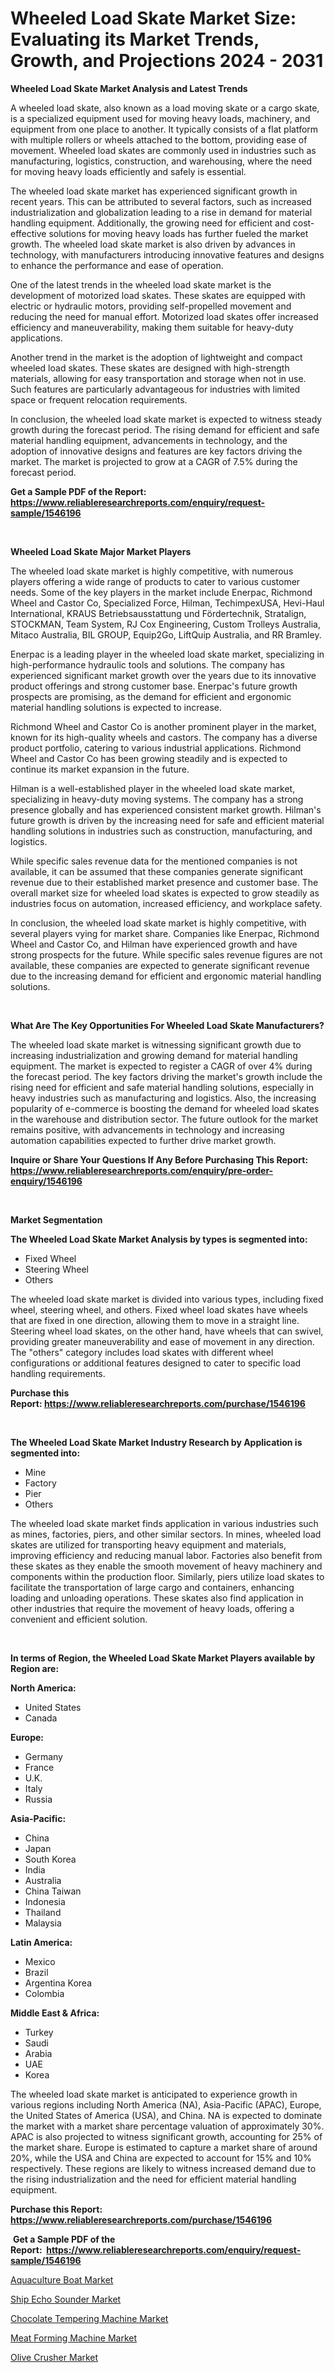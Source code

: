 <p><h1>Wheeled Load Skate Market Size: Evaluating its Market Trends, Growth, and Projections 2024 - 2031</h1></p><p><strong>Wheeled Load Skate Market Analysis and Latest Trends</strong></p>
<p><p>A wheeled load skate, also known as a load moving skate or a cargo skate, is a specialized equipment used for moving heavy loads, machinery, and equipment from one place to another. It typically consists of a flat platform with multiple rollers or wheels attached to the bottom, providing ease of movement. Wheeled load skates are commonly used in industries such as manufacturing, logistics, construction, and warehousing, where the need for moving heavy loads efficiently and safely is essential.</p><p>The wheeled load skate market has experienced significant growth in recent years. This can be attributed to several factors, such as increased industrialization and globalization leading to a rise in demand for material handling equipment. Additionally, the growing need for efficient and cost-effective solutions for moving heavy loads has further fueled the market growth. The wheeled load skate market is also driven by advances in technology, with manufacturers introducing innovative features and designs to enhance the performance and ease of operation.</p><p>One of the latest trends in the wheeled load skate market is the development of motorized load skates. These skates are equipped with electric or hydraulic motors, providing self-propelled movement and reducing the need for manual effort. Motorized load skates offer increased efficiency and maneuverability, making them suitable for heavy-duty applications.</p><p>Another trend in the market is the adoption of lightweight and compact wheeled load skates. These skates are designed with high-strength materials, allowing for easy transportation and storage when not in use. Such features are particularly advantageous for industries with limited space or frequent relocation requirements.</p><p>In conclusion, the wheeled load skate market is expected to witness steady growth during the forecast period. The rising demand for efficient and safe material handling equipment, advancements in technology, and the adoption of innovative designs and features are key factors driving the market. The market is projected to grow at a CAGR of 7.5% during the forecast period.</p></p>
<p><strong>Get a Sample PDF of the Report:&nbsp; <a href="https://www.reliableresearchreports.com/enquiry/request-sample/1546196">https://www.reliableresearchreports.com/enquiry/request-sample/1546196</a></strong></p>
<p>&nbsp;</p>
<p><strong>Wheeled Load Skate Major Market Players</strong></p>
<p><p>The wheeled load skate market is highly competitive, with numerous players offering a wide range of products to cater to various customer needs. Some of the key players in the market include Enerpac, Richmond Wheel and Castor Co, Specialized Force, Hilman, TechimpexUSA, Hevi-Haul International, KRAUS Betriebsausstattung und Fördertechnik, Stratalign, STOCKMAN, Team System, RJ Cox Engineering, Custom Trolleys Australia, Mitaco Australia, BIL GROUP, Equip2Go, LiftQuip Australia, and RR Bramley.</p><p>Enerpac is a leading player in the wheeled load skate market, specializing in high-performance hydraulic tools and solutions. The company has experienced significant market growth over the years due to its innovative product offerings and strong customer base. Enerpac's future growth prospects are promising, as the demand for efficient and ergonomic material handling solutions is expected to increase.</p><p>Richmond Wheel and Castor Co is another prominent player in the market, known for its high-quality wheels and castors. The company has a diverse product portfolio, catering to various industrial applications. Richmond Wheel and Castor Co has been growing steadily and is expected to continue its market expansion in the future.</p><p>Hilman is a well-established player in the wheeled load skate market, specializing in heavy-duty moving systems. The company has a strong presence globally and has experienced consistent market growth. Hilman's future growth is driven by the increasing need for safe and efficient material handling solutions in industries such as construction, manufacturing, and logistics.</p><p>While specific sales revenue data for the mentioned companies is not available, it can be assumed that these companies generate significant revenue due to their established market presence and customer base. The overall market size for wheeled load skates is expected to grow steadily as industries focus on automation, increased efficiency, and workplace safety.</p><p>In conclusion, the wheeled load skate market is highly competitive, with several players vying for market share. Companies like Enerpac, Richmond Wheel and Castor Co, and Hilman have experienced growth and have strong prospects for the future. While specific sales revenue figures are not available, these companies are expected to generate significant revenue due to the increasing demand for efficient and ergonomic material handling solutions.</p></p>
<p>&nbsp;</p>
<p><strong>What Are The Key Opportunities For Wheeled Load Skate Manufacturers?</strong></p>
<p><p>The wheeled load skate market is witnessing significant growth due to increasing industrialization and growing demand for material handling equipment. The market is expected to register a CAGR of over 4% during the forecast period. The key factors driving the market's growth include the rising need for efficient and safe material handling solutions, especially in heavy industries such as manufacturing and logistics. Also, the increasing popularity of e-commerce is boosting the demand for wheeled load skates in the warehouse and distribution sector. The future outlook for the market remains positive, with advancements in technology and increasing automation capabilities expected to further drive market growth.</p></p>
<p><strong>Inquire or Share Your Questions If Any Before Purchasing This Report: <a href="https://www.reliableresearchreports.com/enquiry/pre-order-enquiry/1546196">https://www.reliableresearchreports.com/enquiry/pre-order-enquiry/1546196</a></strong></p>
<p>&nbsp;</p>
<p><strong>Market Segmentation</strong></p>
<p><strong>The Wheeled Load Skate Market Analysis by types is segmented into:</strong></p>
<p><ul><li>Fixed Wheel</li><li>Steering Wheel</li><li>Others</li></ul></p>
<p><p>The wheeled load skate market is divided into various types, including fixed wheel, steering wheel, and others. Fixed wheel load skates have wheels that are fixed in one direction, allowing them to move in a straight line. Steering wheel load skates, on the other hand, have wheels that can swivel, providing greater maneuverability and ease of movement in any direction. The "others" category includes load skates with different wheel configurations or additional features designed to cater to specific load handling requirements.</p></p>
<p><strong>Purchase this Report:&nbsp;<a href="https://www.reliableresearchreports.com/purchase/1546196">https://www.reliableresearchreports.com/purchase/1546196</a></strong></p>
<p>&nbsp;</p>
<p><strong>The Wheeled Load Skate Market Industry Research by Application is segmented into:</strong></p>
<p><ul><li>Mine</li><li>Factory</li><li>Pier</li><li>Others</li></ul></p>
<p><p>The wheeled load skate market finds application in various industries such as mines, factories, piers, and other similar sectors. In mines, wheeled load skates are utilized for transporting heavy equipment and materials, improving efficiency and reducing manual labor. Factories also benefit from these skates as they enable the smooth movement of heavy machinery and components within the production floor. Similarly, piers utilize load skates to facilitate the transportation of large cargo and containers, enhancing loading and unloading operations. These skates also find application in other industries that require the movement of heavy loads, offering a convenient and efficient solution.</p></p>
<p>&nbsp;</p>
<p><strong>In terms of Region, the Wheeled Load Skate Market Players available by Region are:</strong></p>
<p>
    <p> <strong> North America: </strong>
        <ul>
            <li>United States</li>
            <li>Canada</li>
        </ul>
        </p> 
    <p> <strong> Europe: </strong>
        <ul>
            <li>Germany</li>
            <li>France</li>
            <li>U.K.</li>
            <li>Italy</li>
            <li>Russia</li>
        </ul>
        </p> 
    <p> <strong> Asia-Pacific: </strong>
        <ul>
            <li>China</li>
            <li>Japan</li>
            <li>South Korea</li>
            <li>India</li>
            <li>Australia</li>
            <li>China Taiwan</li>
            <li>Indonesia</li>
            <li>Thailand</li>
            <li>Malaysia</li>
        </ul>
        </p> 
    <p> <strong> Latin America: </strong>
        <ul>
            <li>Mexico</li>
            <li>Brazil</li>
            <li>Argentina Korea</li>
            <li>Colombia</li>
        </ul>
        </p> 
    <p> <strong> Middle East & Africa: </strong>
        <ul>
            <li>Turkey</li>
            <li>Saudi</li>
            <li>Arabia</li>
            <li>UAE</li>
            <li>Korea</li>
        </ul>
    </p>
    </p>
<p><p>The wheeled load skate market is anticipated to experience growth in various regions including North America (NA), Asia-Pacific (APAC), Europe, the United States of America (USA), and China. NA is expected to dominate the market with a market share percentage valuation of approximately 30%. APAC is also projected to witness significant growth, accounting for 25% of the market share. Europe is estimated to capture a market share of around 20%, while the USA and China are expected to account for 15% and 10% respectively. These regions are likely to witness increased demand due to the rising industrialization and the need for efficient material handling equipment.</p></p>
<p><strong>Purchase this Report: <a href="https://www.reliableresearchreports.com/purchase/1546196">https://www.reliableresearchreports.com/purchase/1546196</a></strong></p>
<p>&nbsp;<strong>Get a Sample PDF of the Report:&nbsp;&nbsp;<a href="https://www.reliableresearchreports.com/enquiry/request-sample/1546196">https://www.reliableresearchreports.com/enquiry/request-sample/1546196</a></strong></p>
<p><strong></strong></p>
<p><p><a href="https://github.com/rahu1501/Market-Research-Report-List-2/blob/main/aquaculture-boat-market.md">Aquaculture Boat Market</a></p><p><a href="https://github.com/rahu1506/Market-Research-Report-List-2/blob/main/ship-echo-sounder-market.md">Ship Echo Sounder Market</a></p><p><a href="https://github.com/rahu1502/Market-Research-Report-List-2/blob/main/chocolate-tempering-machine-market.md">Chocolate Tempering Machine Market</a></p><p><a href="https://github.com/rahu1503/Market-Research-Report-List-2/blob/main/meat-forming-machine-market.md">Meat Forming Machine Market</a></p><p><a href="https://github.com/rahu1505/Market-Research-Report-List-2/blob/main/olive-crusher-market.md">Olive Crusher Market</a></p></p>